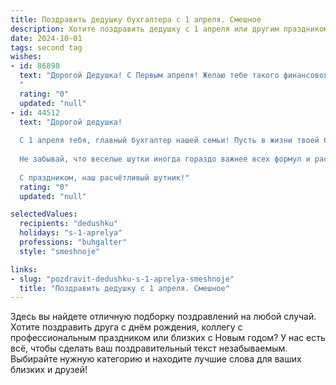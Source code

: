 ```yaml
---
title: Поздравить дедушку бухгалтера с 1 апреля. Смешное
description: Хотите поздравить дедушку с 1 апреля или другим праздником? Наш ИИ создаст незабываемое поздравление, а вы обязательно выделитесь среди других.  
date: 2024-10-01
tags: second tag
wishes:
- id: 86898
  text: "Дорогой Дедушка! С Первым апреля! Желаю тебе такого финансового благополучия, чтобы даже самые хитрые амортизационные отчисления не смогли бы его уменьшить! Пусть твой бухгалтерский талант принесёт тебе не только радость, но и гору смешных анекдотов о налогах, которыми ты будешь радовать нас весь год!  Пусть цифры пляшут под твою дудку, а баланс всегда будет в твою пользу!  С праздником!
  "
  rating: "0"
  updated: "null"
- id: 44512
  text: "Дорогой дедушка!
  
  С 1 апреля тебя, главный бухгалтер нашей семьи! Пусть в жизни твоей баланс всегда сходится, а дебет с кредитом никогда не ссорится! Желаю, чтобы шутки были только положительными, а смех — без налогов! Пусть каждое утро начинается с веселых отчетов, а окончание рабочего дня дарит только радость и улыбки.
  
  Не забывай, что веселые шутки иногда гораздо важнее всех формул и расчетов! Живи на полную катушку, а мы разберёмся с отчетами!
  
  С праздником, наш расчётливый шутник!"
  rating: "0"
  updated: "null"

selectedValues:
  recipients: "dedushku"
  holidays: "s-1-aprelya"
  professions: "buhgalter"
  style: "smeshnoje"

links:
- slug: "pozdravit-dedushku-s-1-aprelya-smeshnoje"
  title: "Поздравить дедушку с 1 апреля. Смешное"
---
```


Здесь вы найдете отличную подборку поздравлений на любой случай.
Хотите поздравить друга с днём рождения, коллегу с профессиональным праздником или близких с Новым годом? У нас есть всё, чтобы сделать ваш поздравительный текст незабываемым. Выбирайте нужную категорию и находите лучшие слова для ваших близких и друзей!
